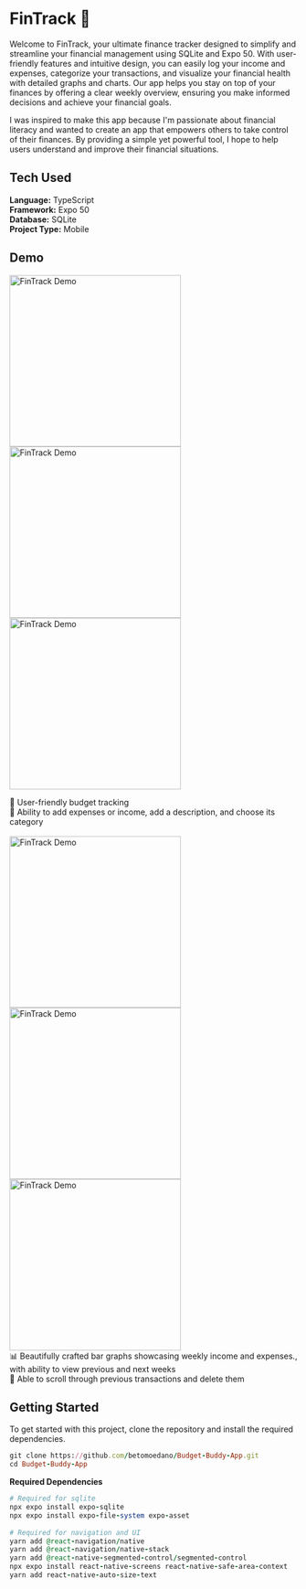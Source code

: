# FinTrack 💸
Welcome to FinTrack, your ultimate finance tracker designed to simplify and streamline your financial management using SQLite and Expo 50.
With user-friendly features and intuitive design, you can easily log your income and expenses, categorize your transactions, and visualize your 
financial health with detailed graphs and charts. Our app helps you stay on top of your finances by offering a clear weekly overview, 
ensuring you make informed decisions and achieve your financial goals. 

I was inspired to make this app because I'm passionate about financial literacy and wanted to create an app that empowers others to take control of their finances. 
By providing a simple yet powerful tool, I hope to help users understand and improve their financial situations.

## Tech Used
**Language:** TypeScript<br>
**Framework:** Expo 50<br>
**Database:** SQLite<br>
**Project Type:** Mobile<br>

## Demo
<img width="300" alt="FinTrack Demo" src="https://github.com/user-attachments/assets/e61060f4-5fd6-442d-a8b0-d686d6788560">
<img width="300" alt="FinTrack Demo" src="https://github.com/user-attachments/assets/d435e873-8300-4a6e-9777-7d2407b9cf36">
<img width="300" alt="FinTrack Demo" src="https://github.com/user-attachments/assets/3865f597-6615-4058-a80b-fb80a9cd3536"><br>

💸 User-friendly budget tracking<br>
👀 Ability to add expenses or income, add a description, and choose its category<br><br>
<img width="300" alt="FinTrack Demo" src="https://github.com/user-attachments/assets/7675048e-28ce-47f3-addb-6da9533789cb">
<img width="300" alt="FinTrack Demo" src="https://github.com/user-attachments/assets/660365a7-1506-453b-87d7-b47e7d4d0184">
<img width="300" alt="FinTrack Demo" src="https://github.com/user-attachments/assets/fe5b683b-06b1-48a2-9181-1e393f39c33e"><br>
📊 Beautifully crafted bar graphs showcasing weekly income and expenses., with ability to view previous and next weeks<br>
📝 Able to scroll through previous transactions and delete them

## Getting Started
To get started with this project, clone the repository and install the required dependencies.<br>
```ruby
git clone https://github.com/betomoedano/Budget-Buddy-App.git
cd Budget-Buddy-App
```
**Required Dependencies**
```ruby
# Required for sqlite
npx expo install expo-sqlite
npx expo install expo-file-system expo-asset
 
# Required for navigation and UI
yarn add @react-navigation/native
yarn add @react-navigation/native-stack
yarn add @react-native-segmented-control/segmented-control
npx expo install react-native-screens react-native-safe-area-context
yarn add react-native-auto-size-text
```
